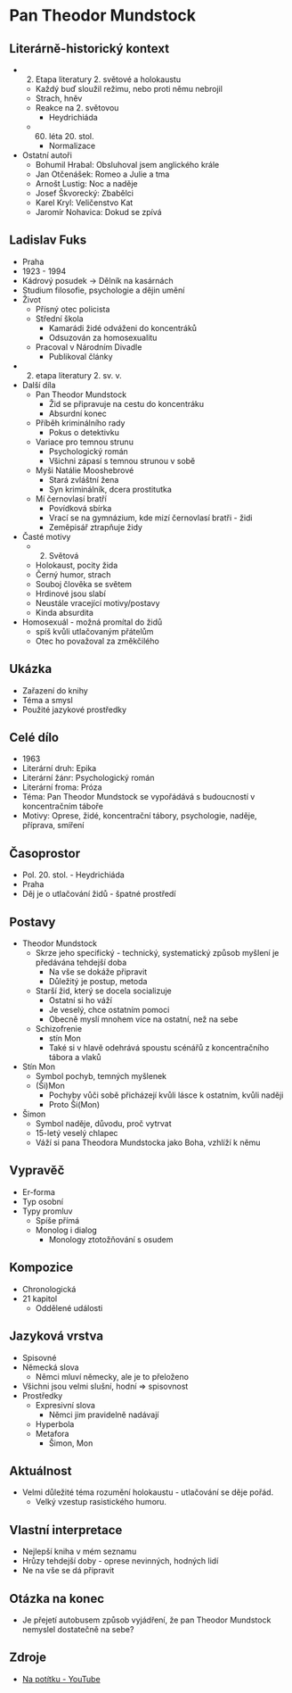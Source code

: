 # Pan Theodor Mundstock

## Literárně-historický kontext
- 2. Etapa literatury 2. světové a holokaustu
    - Každý buď sloužil režimu, nebo proti němu nebrojil
    - Strach, hněv
    - Reakce na 2. světovou
        - Heydrichiáda
    - 60. léta 20. stol.
        - Normalizace
- Ostatní autoři
    - Bohumil Hrabal: Obsluhoval jsem anglického krále
    - Jan Otčenášek: Romeo a Julie a tma
    - Arnošt Lustig: Noc a naděje
    - Josef Škvorecký: Zbabělci
    - Karel Kryl: Veličenstvo Kat
    - Jaromír Nohavica: Dokud se zpívá

## Ladislav Fuks
- Praha
- 1923 - 1994
- Kádrový posudek -> Dělník na kasárnách
- Studium filosofie, psychologie a dějin umění
- Život
    - Přísný otec policista
    - Střední škola
        - Kamarádi židé odváženi do koncentráků
        - Odsuzován za homosexualitu
    - Pracoval v Národním Divadle
        - Publikoval články
- 2. etapa literatury 2. sv. v.
- Další díla
    - Pan Theodor Mundstock
        - Žid se připravuje na cestu do koncentráku
        - Absurdní konec
    - Příběh kriminálního rady
        - Pokus o detektivku
    - Variace pro temnou strunu
        - Psychologický román
        - Všichni zápasí s temnou strunou v sobě
    - Myši Natálie Mooshebrové
        - Stará zvláštní žena
        - Syn kriminálník, dcera prostitutka
    - Mí černovlasí bratří
        - Povídková sbírka
        - Vrací se na gymnázium, kde mizí černovlasí bratři - židi
        - Zeměpisář ztrapňuje židy
- Časté motivy
    - 2. Světová
    - Holokaust, pocity žida
    - Černý humor, strach
    - Souboj člověka se světem
    - Hrdinové jsou slabí
    - Neustále vracející motivy/postavy
    - Kinda absurdita
- Homosexuál - možná promítal do židů
    - spíš kvůli utlačovaným přátelům
    - Otec ho považoval za změkčilého

## Ukázka
- Zařazení do knihy
- Téma a smysl
- Použité jazykové prostředky

## Celé dílo
- 1963
- Literární druh: Epika
- Literární žánr: Psychologický román
- Literární froma: Próza
- Téma: Pan Theodor Mundstock se vypořádává s budoucností v koncentračním táboře
- Motivy: Oprese, židé, koncentrační tábory, psychologie, naděje, příprava, smíření
 
## Časoprostor
- Pol. 20. stol. - Heydrichiáda
- Praha
- Děj je o utlačování židů - špatné prostředí

## Postavy
- Theodor Mundstock
    - Skrze jeho specifický - technický, systematický způsob myšlení je předávána tehdejší doba
        - Na vše se dokáže připravit
        - Důležitý je postup, metoda
    - Starší žid, který se docela socializuje
        - Ostatní si ho váží
        - Je veselý, chce ostatním pomoci
        - Obecně myslí mnohem více na ostatní, než na sebe
    - Schizofrenie 
        - stín Mon
        - Také si v hlavě odehrává spoustu scénářů z koncentračního tábora a vlaků
- Stín Mon
    - Symbol pochyb, temných myšlenek
    - (Ši)Mon
        - Pochyby vůči sobě přicházejí kvůli lásce k ostatním, kvůli naději
        - Proto Ši(Mon)
- Šimon
    - Symbol naděje, důvodu, proč vytrvat
    - 15-letý veselý chlapec
    - Váží si pana Theodora Mundstocka jako Boha, vzhlíží k němu

## Vypravěč
- Er-forma
- Typ osobní
- Typy promluv
    - Spíše přímá
    - Monolog i dialog
        - Monology ztotožňování s osudem

## Kompozice
- Chronologická
- 21 kapitol
    - Oddělené události

## Jazyková vrstva
- Spisovné
- Německá slova
    - Němci mluví německy, ale je to přeloženo
- Všichni jsou velmi slušní, hodní => spisovnost
- Prostředky
    - Expresivní slova
        - Němci jim pravidelně nadávají
    - Hyperbola
    - Metafora
        - Šimon, Mon

## Aktuálnost
- Velmi důležité téma rozumění holokaustu - utlačování se děje pořád.
    - Velký vzestup rasistického humoru.

## Vlastní interpretace
- Nejlepší kniha v mém seznamu
- Hrůzy tehdejší doby - oprese nevinných, hodných lidí
- Ne na vše se dá připravit

## Otázka na konec
- Je přejetí autobusem způsob vyjádření, že pan Theodor Mundstock nemyslel dostatečně na sebe?

## Zdroje
- [Na potítku - YouTube](https://www.youtube.com/watch?v=btvZVB8EgL0)
